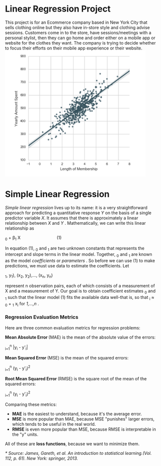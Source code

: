 <link rel="stylesheet" type="text/css" href="data.css" />
<h1> Linear Regression Project </h1>
This project is for an Ecommerce company based in New York City that sells clothing online but they also have in-store style and clothing advise sessions. Customers come in to the store, have sessions/meetings with a personal stylist, then they can go home and order either on a mobile app or website for the clothes they want.
The company is trying to decide whether to focus their efforts on their mobile app experience or their website.
<img src="Capture1.PNG"> </img>
<h1> Simple Linear Regression </h1>

<em> Simple linear regression </em> lives up to its name: it is a very straightforward approach for predicting a quantitative response<em> Y </em> on the basis of a single predictor variable <em> X</em>. It assumes that there is approximately a linear relationship between <em> X </em> and <em> Y </em>. Mathematically, we can write this linear relationship as 
<p><span class="tab">
<math>
		Y  ≈ &#946;<sub>0</sub> + &#946;<sub>1</sub> X  &emsp;&emsp;&emsp;&emsp;&emsp;&emsp;&emsp;&emsp;  (1)
</math>
</span>
</p>

In equation (1), <math>&#946;<sub>0</sub> </math> and <math>&#946;<sub>1</sub> </math> are two unknown constants that represents the intercept and slope terms in the linear model. Together, <math>&#946;<sub>0</sub> </math> and <math>&#946;<sub>1</sub> </math> are known as the model <em> coefficients </em> or <em> parameters </em>. So before we can use (1) to make predictions, we must use data to estimate the coefficients. Let

<p><span class="tab2">
<math>
	(x<sub>1</sub>, y<sub>1</sub>), (x<sub>2</sub>, y<sub>2</sub>),..., (x<sub>n</sub>, y<sub>n</sub>)
</math>
</span>
</p>

represent n observation pairs, each of which consists of a measurement of X and a measurement of Y. Our goal is to obtain coefficient estimates <math>&#946;'<sub>0</sub> </math>  and <math>&#946;'<sub>1</sub></math> such that the linear model (1) fits the available data well-that is, so that <math>y<sub>i</sub> ≈ <math>&#946;'<sub>0</sub> </math> +  <math>&#946;'<sub>1</sub> x<sub>i</sub></math> 	</math> for <em>1,...,n </em>.

<h3> Regression Evaluation Metrics</h3>    
Here are three common evaluation metrics for regression problems:
<p><strong>Mean Absolute Error </strong> (MAE) is the mean of the absolute value of the errors:</p>

<p><span class="tab2">
<math>
1/n &sum;<sub>i=1</sub><sup>n</sup>  |y<sub>i</sub> - y'<sub>i</sub>|
</math>
</span>
</p>

<p><strong>Mean Squared Error </strong> (MSE) is the mean of the squared errors:</p>

<p><span class="tab2">
<math>
1/n &sum;<sub>i=1</sub><sup>n</sup>  (y<sub>i</sub> - y'<sub>i</sub>)<sup>2</sup>
</math>
</span>
</p>

<p><strong>Root Mean Squared Error </strong> (RMSE) is the square root of the mean of the squared errors:</p>

<p><span class="tab2">
<math>
&#8730;1/n &sum;<sub>i=1</sub><sup>n</sup>  (y<sub>i</sub> - y'<sub>i</sub>)<sup>2</sup>
</math>
</span>
</p>

Comparing these metrics:
<ul>
<li><strong> MAE</strong> is the easiest to understand, because it's the average error.</li>
<li><strong>MSE</strong> is more popular than MAE, because MSE "punishes" larger errors, which tends to be useful in the real world.  </li>
<li><strong> RMSE</strong> is even more popular than MSE, because RMSE is interpretable in the "y" units.</li>
</ul>
All of these are <strong>loss functions</strong>, because we want to minimize them.

<em>* Source: James, Gareth, et al. An introduction to statistical learning.(Vol. 112, p. 61). New York: springer, 2013. </em>
